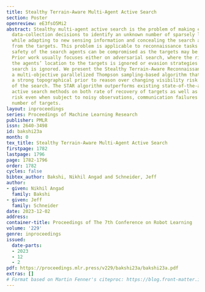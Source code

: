 ```yaml
---
title: Stealthy Terrain-Aware Multi-Agent Active Search
section: Poster
openreview: eE3fsO5Mi2
abstract: Stealthy multi-agent active search is the problem of making efficient sequential
  data-collection decisions to identify an unknown number of sparsely located targets
  while adapting to new sensing information and concealing the search agents’ location
  from the targets. This problem is applicable to reconnaissance tasks wherein the
  safety of the search agents can be compromised as the targets may be adversarial.
  Prior work usually focuses either on adversarial search, where the risk of revealing
  the agents’ location to the targets is ignored or evasion strategies where efficient
  search is ignored. We present the Stealthy Terrain-Aware Reconnaissance (STAR) algorithm,
  a multi-objective parallelized Thompson sampling-based algorithm that relies on
  a strong topographical prior to reason over changing visibility risk over the course
  of the search. The STAR algorithm outperforms existing state-of-the-art multi-agent
  active search methods on both rate of recovery of targets as well as minimising
  risk even when subject to noisy observations, communication failures and an unknown
  number of targets.
layout: inproceedings
series: Proceedings of Machine Learning Research
publisher: PMLR
issn: 2640-3498
id: bakshi23a
month: 0
tex_title: Stealthy Terrain-Aware Multi-Agent Active Search
firstpage: 1782
lastpage: 1796
page: 1782-1796
order: 1782
cycles: false
bibtex_author: Bakshi, Nikhil Angad and Schneider, Jeff
author:
- given: Nikhil Angad
  family: Bakshi
- given: Jeff
  family: Schneider
date: 2023-12-02
address:
container-title: Proceedings of The 7th Conference on Robot Learning
volume: '229'
genre: inproceedings
issued:
  date-parts:
  - 2023
  - 12
  - 2
pdf: https://proceedings.mlr.press/v229/bakshi23a/bakshi23a.pdf
extras: []
# Format based on Martin Fenner's citeproc: https://blog.front-matter.io/posts/citeproc-yaml-for-bibliographies/
---
```

